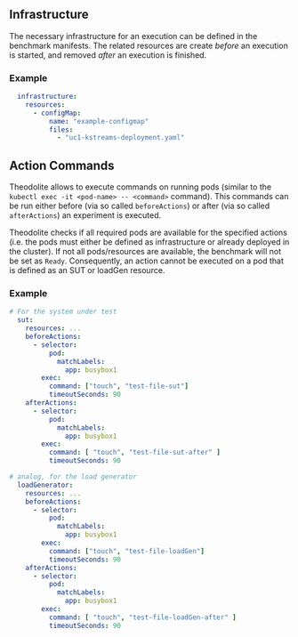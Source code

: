 ## Infrastructure
The necessary infrastructure for an execution can be defined in the benchmark manifests. The related resources are create *before* an execution is started, and removed *after* an execution is finished.

### Example

```yaml
  infrastructure:
    resources:
      - configMap:
          name: "example-configmap"
          files:
            - "uc1-kstreams-deployment.yaml"
```

## Action Commands
Theodolite allows to execute commands on running pods (similar to the `kubectl exec -it <pod-name> -- <command>` command). This commands can be run either before (via so called `beforeActions`) or after (via so called `afterActions`) an experiment is executed.

Theodolite checks if all required pods are available for the specified actions (i.e. the pods must either be defined as infrastructure or already deployed in the cluster). If not all pods/resources are available, the benchmark will not be set as `Ready`. Consequently, an action cannot be executed on a pod that is defined as an SUT or loadGen resource.

### Example

```yaml
# For the system under test
  sut:
    resources: ...
    beforeActions:
      - selector:
          pod:
            matchLabels:
              app: busybox1
        exec:
          command: ["touch", "test-file-sut"]
          timeoutSeconds: 90
    afterActions:
      - selector:
          pod:
            matchLabels:
              app: busybox1
        exec:
          command: [ "touch", "test-file-sut-after" ]
          timeoutSeconds: 90

# analog, for the load generator
  loadGenerator:
    resources: ... 
    beforeActions:
      - selector:
          pod:
            matchLabels:
              app: busybox1
        exec:
          command: ["touch", "test-file-loadGen"]
          timeoutSeconds: 90
    afterActions:
      - selector:
          pod:
            matchLabels:
              app: busybox1
        exec:
          command: [ "touch", "test-file-loadGen-after" ]
          timeoutSeconds: 90
```